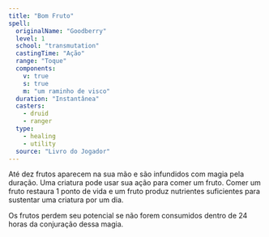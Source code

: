 ```yaml
---
title: "Bom Fruto"
spell:
  originalName: "Goodberry"
  level: 1
  school: "transmutation"
  castingTime: "Ação"
  range: "Toque"
  components:
    v: true
    s: true
    m: "um raminho de visco"
  duration: "Instantânea"
  casters:
    - druid
    - ranger
  type:
    - healing
    - utility
  source: "Livro do Jogador"
---
```


Até dez frutos aparecem na sua mão e são infundidos com magia pela duração. Uma criatura pode usar sua ação para comer um fruto. Comer um fruto restaura 1 ponto de vida e um fruto produz nutrientes suficientes para sustentar uma criatura por um dia.

Os frutos perdem seu potencial se não forem consumidos dentro de 24 horas da conjuração dessa magia.
